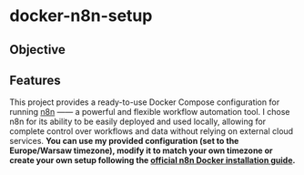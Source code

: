 # docker-n8n-setup


## Objective



## Features

This project provides a ready-to-use Docker Compose configuration for running [n8n](https://n8n.io/) —— a powerful and flexible workflow automation tool. I chose n8n for its ability to be easily deployed and used locally, allowing for complete control over workflows and data without relying on external cloud services. <b>
You can use my provided configuration (set to the Europe/Warsaw timezone), modify it to match your own timezone or create your own setup following the [official n8n Docker installation guide](https://docs.n8n.io/hosting/installation/docker/).
